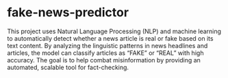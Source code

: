 # fake-news-predictor
This project uses Natural Language Processing (NLP) and machine learning to automatically detect whether a news article is real or fake based on its text content.  By analyzing the linguistic patterns in news headlines and articles, the model can classify articles as “FAKE” or “REAL” with high accuracy. The goal is to help combat misinformation by providing an automated, scalable tool for fact-checking.
